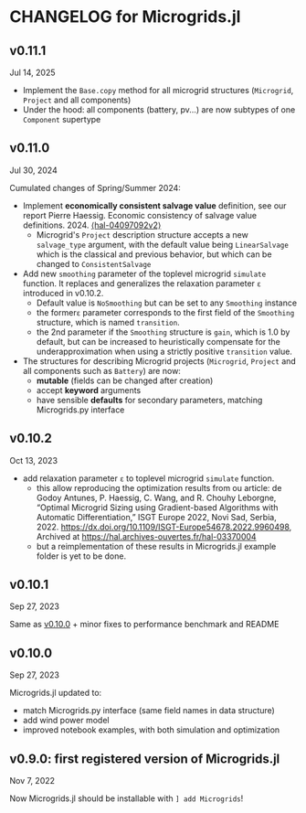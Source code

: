 # CHANGELOG for Microgrids.jl

## v0.11.1

Jul 14, 2025

- Implement the `Base.copy` method for all microgrid structures
  (`Microgrid`, `Project` and all components)
- Under the hood: all components (battery, pv...) are now subtypes of
  one `Component` supertype


## v0.11.0

Jul 30, 2024

Cumulated changes of Spring/Summer 2024:

- Implement **economically consistent salvage value** definition, see our report Pierre Haessig. Economic consistency of salvage value definitions. 2024. [⟨hal-04097092v2⟩](https://hal.science/hal-04097092v2)
  - Microgrid's `Project` description structure accepts a new `salvage_type` argument, with the default value being `LinearSalvage` which is the classical and previous behavior, but which can be changed to `ConsistentSalvage`
- Add new `smoothing` parameter of the toplevel microgrid `simulate` function. It replaces and generalizes the relaxation parameter `ε` introduced in v0.10.2.
  - Default value is `NoSmoothing` but can be set to any `Smoothing` instance
  - the former`ε` parameter corresponds to the first field of the `Smoothing` structure, which is named `transition`.
  - the 2nd parameter if the `Smoothing` structure is `gain`, which is 1.0 by default, but can be increased to heuristically compensate for the underapproximation when using a strictly positive `transition` value.
- The structures for describing Microgrid projects (`Microgrid`, `Project` and all components such as `Battery`) are now:
  - **mutable** (fields can be changed after creation)
  - accept **keyword** arguments
  - have sensible **defaults** for secondary parameters, matching Microgrids.py interface


## v0.10.2

Oct 13, 2023

- add relaxation parameter `ε` to toplevel microgrid `simulate` function.
  - this allow reproducing the optimization results from ou article: de Godoy Antunes, P. Haessig, C. Wang, and R. Chouhy Leborgne, “Optimal  Microgrid Sizing using Gradient-based Algorithms with Automatic  Differentiation,” ISGT Europe 2022, Novi Sad, Serbia, 2022. https://dx.doi.org/10.1109/ISGT-Europe54678.2022.9960498, Archived at https://hal.archives-ouvertes.fr/hal-03370004
  - but a reimplementation of these results in Microgrids.jl example folder is yet to be done.

## v0.10.1

Sep 27, 2023

Same as [v0.10.0](https://github.com/Microgrids-X/Microgrids.jl/releases/tag/v0.10.0) + minor fixes to performance benchmark and README

## v0.10.0

Sep 27, 2023

Microgrids.jl updated to:

- match Microgrids.py interface (same field names in data structure)
- add wind power model
- improved notebook examples, with both simulation and optimization

## v0.9.0: first registered version of Microgrids.jl

Nov 7, 2022

Now Microgrids.jl should be installable with `] add Microgrids`!
